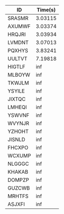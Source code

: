 |ID|Time(s)|
|-|-|
|SRASMR|3.03115|
|AXUMWF|3.03374|
|HRQJRI|3.03934|
|LVMDNT|3.07013|
|PQXHYS|3.83241|
|UULTVT|7.19818|
|HIGTLF|inf|
|MLBOYW|inf|
|TKWJLM|inf|
|YSYILE|inf|
|JIXTQC|inf|
|LMHEQI|inf|
|YSWVNF|inf|
|WVYNJR|inf|
|YZHOHT|inf|
|JISNLD|inf|
|FHCXPO|inf|
|WCXUMP|inf|
|NLGGGC|inf|
|KHAKAB|inf|
|DOMPZP|inf|
|GUZCWB|inf|
|MRHTFS|inf|
|ASJXFI|inf|

